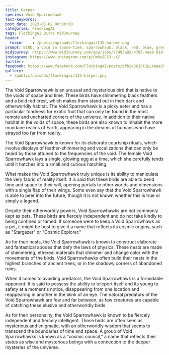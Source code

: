 ```yaml
---
title: Harper
species: Void Sparrowhawk
text-keywords: 
post_date: 2023-01-02 00:00:00
categories: FlockingAI
tags: FlockingAI Birds MidJourney 
header      :
  teaser    : /public/uploads/flockingai/135-harper.png
prompt: BIRD, a void in space-time, sparrowhawk, black, red, blue, green, yellow, drippy, strange, abstract surrealism
midjourney: https://www.midjourney.com/app/jobs/77493a92-4705-4aa8-918f-0ebd2f8d9c2c
instagram: https://www.instagram.com/p/Cm6sJCSJ--X/
twitter: 
facebook: https://www.facebook.com/FlockingAI/posts/pfbid06j5tJLLkAaaSMa9w9HKEvMzCegbM6iqvqqXzcrMteoRza2iFpPe3J1Szn2W97LYml
gallery: 
  - /public/uploads/flockingai/135-harper.png
---
```


The Void Sparrowhawk is an unusual and mysterious bird that is native to the voids of space and time. These birds have shimmering black feathers and a bold red crest, which makes them stand out in their dark and otherworldly habitat. The Void Sparrowhawk is a picky eater and has a particular fondness for exotic fruit that can only be found in the most remote and uncharted corners of the universe. In addition to their native habitat in the voids of space, these birds are also known to inhabit the more mundane realms of Earth, appearing in the dreams of humans who have strayed too far from reality.

The Void Sparrowhawk is known for its elaborate courtship rituals, which involve displays of feather-shimmering and vocalizations that can only be heard by those attuned to the frequencies of the void. The female Void Sparrowhawk lays a single, glowing egg at a time, which she carefully tends until it hatches into a small and curious hatchling.

What makes the Void Sparrowhawk truly unique is its ability to manipulate the very fabric of reality itself. It is said that these birds are able to bend time and space to their will, opening portals to other worlds and dimensions with a single flap of their wings. Some even say that the Void Sparrowhawk is able to peer into the future, though it is not known whether this is true or simply a legend.

Despite their otherworldly powers, Void Sparrowhawks are not commonly kept as pets. These birds are fiercely independent and do not take kindly to being confined or tamed. If someone were to keep a Void Sparrowhawk as a pet, it might be best to give it a name that reflects its cosmic origins, such as "Stargazer" or "Cosmic Explorer."

As for their nests, the Void Sparrowhawk is known to construct elaborate and fantastical abodes that defy the laws of physics. These nests are made of shimmering, ethereal materials that shimmer and change color with the movements of the birds. Void Sparrowhawks often build their nests in the highest branches of ancient trees, or in the shadowy corners of abandoned ruins.

When it comes to avoiding predators, the Void Sparrowhawk is a formidable opponent. It is said to possess the ability to teleport itself and its young to safety at a moment's notice, disappearing from one location and reappearing in another in the blink of an eye. The natural predators of the Void Sparrowhawk are few and far between, as few creatures are capable of catching these elusive and otherworldly birds.

As for their personality, the Void Sparrowhawk is known to be fiercely independent and fiercely intelligent. These birds are often seen as mysterious and enigmatic, with an otherworldly wisdom that seems to transcend the boundaries of time and space. A group of Void Sparrowhawks is known as a "cosmic council," a name that reflects their status as wise and mysterious beings with a connection to the deeper mysteries of the universe.